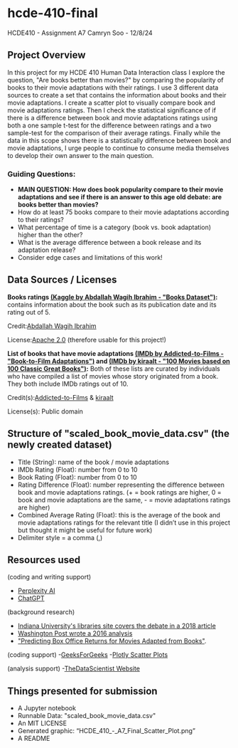 # hcde-410-final
HCDE410 - Assignment A7
Camryn Soo - 12/8/24

## Project Overview
In this project for my HCDE 410 Human Data Interaction class I explore the question, "Are books better than movies?" by comparing the popularity of books to their movie adaptations with their ratings. I use 3 different data sources to create a set that contains the information about books and their movie adaptations. I create a scatter plot to visually compare book and movie adaptations ratings. Then I check the statistical significance of if there is a difference between book and movie adaptations ratings using both a one sample t-test for the difference between ratings and a two sample-test for the comparison of their average ratings. Finally while the data in this scope shows there is a statistically difference between book and movie adaptations, I urge people to continue to consume media themselves to develop their own answer to the main question.

### Guiding Questions:
- **MAIN QUESTION: How does book popularity compare to their movie adaptations and see if there is an answer to this age old debate: are books better than movies?**
- How do at least 75 books compare to their movie adaptations according to their ratings?
- What percentage of time is a category (book vs. book adaptation) higher than the other?
- What is the average difference between a book release and its adaptation release?
- Consider edge cases and limitations of this work!


## Data Sources / Licenses
**Books ratings [(Kaggle by Abdallah Wagih Ibrahim - ](https://www.kaggle.com/abdallahwagih)["Books Dataset")](https://www.kaggle.com/datasets/abdallahwagih/books-dataset):** contains information about the book such as its publication date and its rating out of 5.

Credit:[Abdallah Wagih Ibrahim](https://www.kaggle.com/abdallahwagih)

License:[Apache 2.0](https://www.apache.org/licenses/LICENSE-2.0) (therefore usable for this project!)

**List of books that have movie adaptations [(IMDb by Addicted-to-Films - ](https://www.imdb.com/user/ur3017944/?ref_=ls_usr_ov) ["Book-to-Film Adaptations")](https://www.imdb.com/list/ls000989358/?view=compact&sort=alpha%2Casc) and [(IMDb by kiraalt - ](https://www.imdb.com/user/ur3582225/?ref_=ls_usr_ov)["100 Movies based on 100 Classic Great Books")](https://www.imdb.com/list/ls074934904/):** Both of these lists are curated by individuals who have compiled a list of movies whose story originated from a book. They both include IMDb ratings out of 10.

Credit(s):[Addicted-to-Films](https://www.imdb.com/user/ur3017944/?ref_=ls_usr_ov) & [kiraalt](https://www.imdb.com/user/ur3582225/?ref_=ls_usr_ov)

License(s): Public domain


## Structure of "scaled_book_movie_data.csv" (the newly created dataset)
- Title (String): name of the book / movie adaptations
- IMDb Rating (Float): number from 0 to 10
- Book Rating (Float): number from 0 to 10
- Rating Difference (Float): number representing the difference between book and movie adaptations ratings. (+ = book ratings are higher, 0 = book and movie adaptations are the same, - = movie adaptations ratings are higher)
- Combined Average Rating (Float): this is the average of the book and movie adaptations ratings for the relevant title (I didn’t use in this project but thought it might be useful for future work)
- Delimiter style = a comma (,)


## Resources used
(coding and writing support)
- [Perplexity AI](https://www.perplexity.ai/)
- [ChatGPT](https://chatgpt.com/)
  
(background research)
- [Indiana University's libraries site covers the debate in a 2018 article](https://blogs.libraries.indiana.edu/mediabeat/2018/03/19/books-vs-movies-the-age-old-debate/)
- [Washington Post wrote a 2016 analysis](https://www.washingtonpost.com/news/wonk/wp/2016/01/05/the-book-really-is-better-than-the-movie/)
- ["Predicting Box Office Returns for Movies Adapted from Books"](https://saas.studentorg.berkeley.edu/rp/box-office).

(coding support)
-[GeeksForGeeks](https://www.geeksforgeeks.org/python-convert-list-of-dictionaries-to-list-of-lists/)
-[Plotly Scatter Plots](https://plotly.com/python/line-and-scatter/)

(analysis support)
-[TheDataScientist Website](https://thedatascientist.com/how-to-do-a-t-test-in-python/)


## Things presented for submission
- A Jupyter notebook 
- Runnable Data: "scaled_book_movie_data.csv"
- An MIT LICENSE
- Generated graphic: “HCDE_410_-_A7_Final_Scatter_Plot.png”
- A README